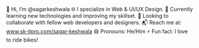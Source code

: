👋 Hi, I’m @sagarkeshwala
🌐 I specialize in Web & UI/UX Design.
🚀 Currently learning new technologies and improving my skillset.
🤝 Looking to collaborate with fellow web developers and designers.
📬 Reach me at: www.sk-itpro.com/sagar-keshwala
😄 Pronouns: He/Him
⚡ Fun fact: I love to ride bikes!

<!---
sagarkeshwala/sagarkeshwala is a ✨ special ✨ repository because its `README.md` (this file) appears on your GitHub profile.
You can click the Preview link to take a look at your changes.
--->
